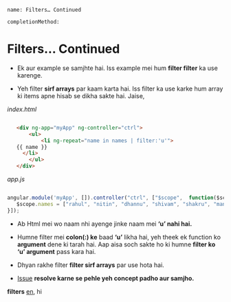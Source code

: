 ```ngmeta
name: Filters… Continued

completionMethod:
```

# Filters… Continued

- Ek aur example se samjhte hai. Iss example mei hum **filter filter** ka use karenge.

- Yeh filter **sirf arrays** par kaam karta hai. Iss filter ka use karke hum array ki items apne hisab 
   se dikha sakte hai. Jaise, 

_index.html_

```html

   <div ng-app="myApp" ng-controller="ctrl">
       <ul>
           <li ng-repeat="name in names | filter:'u'">
   {{ name }}
     </li>
       </ul>
   </div>
```

_app.js_

```javascript

angular.module('myApp', []).controller("ctrl", ["$scope",  function($scope) {
   $scope.names = ["rahul", "nitin", "dhannu", "shivam", "shakru", "manoj", "deepanshu", "suraj", "aslam"];
}]);

```


- Ab Html mei wo naam nhi ayenge jinke naam mei **‘u’ nahi hai.** 

- Humne filter mei **colon(:) ke** baad **‘u’** likha hai, yeh theek ek function ko **argument** dene ki tarah hai. Aap aisa soch 
  sakte ho ki humne **filter ko ‘u’ argument** pass kara hai.

- Dhyan rakhe filter **filter sirf arrays** par use hota hai.

- [Issue](https://github.com/vidur149/angular-todo/issues/1) **resolve karne se pehle yeh concept padho aur samjho.**

**filters** [en](https://www.w3schools.com/angular/angular_filters.asp), hi

